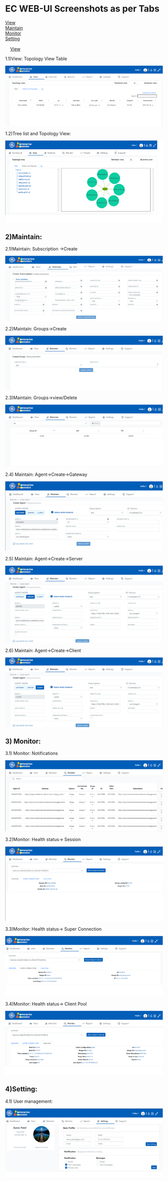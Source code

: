 # EC WEB-UI Screenshots as per Tabs
<p>
 <a id="View" class="anchor" href="#view" aria-hidden="true">View</a><br>
 <a id="Maintain" class="anchor" href="#Maintain" aria-hidden="true">Maintain</a><br>
 <a id="Monitor" class="anchor" href="#Monitor" aria-hidden="true">Monitor</a><br>
 <a id="Setting" class="anchor" href="#Setting" aria-hidden="true">Setting</a><br>
</p>

<a id="view" class="anchor" href="#view" aria-hidden="true"><svg class="octicon octicon-link" viewBox="0 0 16 16" version="1.1" width="16" height="16" aria-hidden="true"></svg>View</a>

1.1)View: Topology View Table

![View Topology](/docs/Ec%20Screenshot/View/ViewTopology.png?raw=true "View Topology")


1.2)Tree list and Topology View: 


![ViewTree list](/docs/Ec%20Screenshot/View/ViewTreelist.png?raw=true "ViewTree list")





## 2)Maintain:

2.1)Maintain: Subscription ->Create



![Maintain Subscription](/docs/Ec%20Screenshot/Maintain/MaintainSubscription.png?raw=true "Maintain Subscription")








2.2)Maintain: Groups->Create


![Maintain Group Cerate](/docs/Ec%20Screenshot/Maintain/MaintainGroupCerate.png?raw=true "Maintain Group Cerate")




2.3)Maintain: Groups->view/Delete


![Maintain Group ViewAndDelete](/docs/Ec%20Screenshot/Maintain/MaintainroupViewAndDelete.png?raw=true "Maintain Group View And Delete")




2.4) Maintain: Agent->Create->Gateway


![Maintain Agent Gateway](/docs/Ec%20Screenshot/Maintain/MaintainAgentGateway.png?raw=true "Maintain Agent Gateway")











2.5) Maintain: Agent->Create->Server

 
![Maintain Agent Server](/docs/Ec%20Screenshot/Maintain/MaintainAgentServer.png?raw=true "Maintain Agent Server")






2.6) Maintain: Agent->Create->Client


![Maintain Agent Client](/docs/Ec%20Screenshot/Maintain/MaintainAgentClient.png?raw=true "Maintain Agent Client")





## 3) Monitor:

3.1)	Monitor: Notifications


![Monitor Notification](/docs/Ec%20Screenshot/Monitor/MonitorNotification.png?raw=true "Monitor Notification")





3.2)Monitor: Health status-> Session


![Monitor Health Session](/docs/Ec%20Screenshot/Monitor/MonitorHealthSession.png?raw=true "Monitor Health Session")






3.3)Monitor: Health status-> Super Connection

 
![MonitoHealth Super Connections](/docs/Ec%20Screenshot/Monitor/MonitoHealthSuperConnections.png?raw=true "MonitoHealth Super Connections")







3.4)Monitor: Health status-> Client Pool

 ![Monitor Health Client Pool](/docs/Ec%20Screenshot/Monitor/MonitorHealthClientPool.png?raw=true "Monitor Health Client Pool")





## 4)Setting:  

4.1) User management:


 ![setting User Management](/docs/Ec%20Screenshot/Settings/settingUserManagement.png?raw=true "setting User Management")






